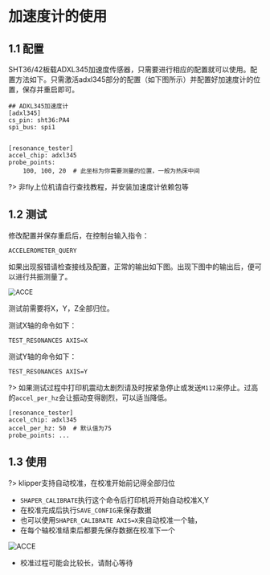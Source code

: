 # 加速度计的使用

## 1.1 配置

SHT36/42板载ADXL345加速度传感器，只需要进行相应的配置就可以使用。配置方法如下。只需激活adxl345部分的配置（如下图所示）并配置好加速度计的位置，保存并重启即可。

```
## ADXL345加速度计
[adxl345]
cs_pin: sht36:PA4
spi_bus: spi1


[resonance_tester]
accel_chip: adxl345
probe_points:
    100, 100, 20  # 此坐标为你需要测量的位置，一般为热床中间
```

?> 非fly上位机请自行查找教程，并安装加速度计依赖包等

## 1.2 测试

修改配置并保存重启后，在控制台输入指令：

```
ACCELEROMETER_QUERY
```

如果出现报错请检查接线及配置，正常的输出如下图。出现下图中的输出后，便可以进行共振测量了。

<img src="../../images/adv/accele/acc4.png" alt="ACCE" title=":no-zooom" style="zoom:90%;" />

测试前需要将X，Y，Z全部归位。

测试X轴的命令如下：

```
TEST_RESONANCES AXIS=X
```

测试Y轴的命令如下：

```
TEST_RESONANCES AXIS=Y
```

?> 如果测试过程中打印机震动太剧烈请及时按紧急停止或发送``M112``来停止。过高的``accel_per_hz``会让振动变得剧烈，可以适当降低。

```
[resonance_tester]
accel_chip: adxl345
accel_per_hz: 50  # 默认值为75
probe_points: ...
```

## 1.3 使用

?> klipper支持自动校准，在校准开始前记得全部归位

* `SHAPER_CALIBRATE`执行这个命令后打印机将开始自动校准X,Y
* 在校准完成后执行`SAVE_CONFIG`来保存数据
* 也可以使用`SHAPER_CALIBRATE AXIS=X`来自动校准一个轴，
* 在每个轴校准结束后都要先保存数据在校准下一个

![ACCE](../../images/adv/accele/acc5.png ":no-zooom")

* 校准过程可能会比较长，请耐心等待
